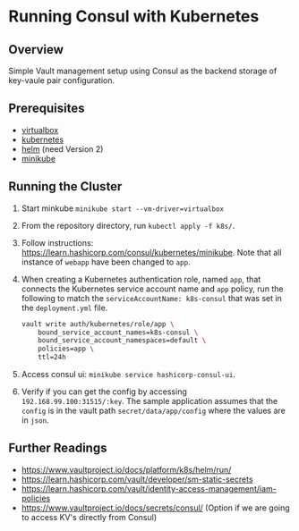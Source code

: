 # Running Consul with Kubernetes
## Overview
Simple Vault management setup using Consul as the backend storage of key-vaule pair configuration.


## Prerequisites
* [virtualbox](https://www.virtualbox.org/wiki/Downloads)
* [kubernetes](https://kubernetes.io/docs/tasks/tools/install-kubectl)
* [helm](https://helm.sh/docs/intro/install/) (need Version 2)
* [minikube](https://kubernetes.io/docs/tasks/tools/install-minikube/)


## Running the Cluster
1. Start minkube `minikube start --vm-driver=virtualbox`
1. From the repository directory, run `kubectl apply -f k8s/`.
2. Follow instructions: https://learn.hashicorp.com/consul/kubernetes/minikube. Note that all instance of `webapp` have been changed to `app`.
3. When creating a Kubernetes authentication role, named `app`, that connects the Kubernetes service account name and `app` policy, run the following to match the `serviceAccountName: k8s-consul` that was set in the `deployment.yml` file.
    
    ```bash
    vault write auth/kubernetes/role/app \
        bound_service_account_names=k8s-consul \
        bound_service_account_namespaces=default \
        policies=app \
        ttl=24h
    ```
4. Access consul ui: `minikube service hashicorp-consul-ui`.
5. Verify if you can get the config by accessing `192.168.99.100:31515/:key`. The sample application assumes that the `config` is in the vault path `secret/data/app/config` where the values are in `json`. 


## Further Readings
* https://www.vaultproject.io/docs/platform/k8s/helm/run/
* https://learn.hashicorp.com/vault/developer/sm-static-secrets
* https://learn.hashicorp.com/vault/identity-access-management/iam-policies
* https://www.vaultproject.io/docs/secrets/consul/ (Option if we are going to access KV's directly from Consul)
